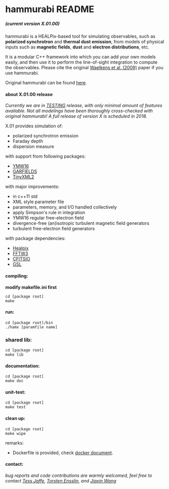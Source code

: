 # hammurabi README
##### (current version X.01.00)

hammurabi is a HEALPix-based tool for simulating observables, 
such as **polarized synchrotron** and **thermal dust emission**, 
from models of physical inputs such as **magnetic fields**, **dust** and **electron distributions**, etc.

It is a modular C++ framework into which you can add your own models easily, 
and then use it to perform the line-of-sight integration to compute the observables. 
Please cite the original [Waelkens et al. (2009)](https://www.aanda.org/articles/aa/abs/2009/08/aa10564-08/aa10564-08.html) paper if you use hammurabi.

Original hammurabi can be found [here](https://sourceforge.net/projects/hammurabicode/).

#### about X.01.00 release
*Currently we are in [TESTING](./unitest) release,
with only minimal amount of features available.
Not all modelings have been thoroughly cross-checked with original hammurabi!
A full release of version X is scheduled in 2018.*

X.01 provides simulation of: 

* polarized synchrotron emission
* Faraday depth
* dispersion measure

with support from following packages:

* [YMW16](https://bitbucket.org/psrsoft/ymw16)
* [GARFIELDS](https://academic.oup.com/mnras/article-lookup/doi/10.1111/j.1365-2966.2008.13341.x)
* [TinyXML2](https://github.com/leethomason/tinyxml2)

with major improvements:

* in c++11 std
* XML style parameter file 
* parameters, memory, and I/O handled collectively
* apply Simpson's rule in integration
* YMW16 regular free-electron field
* divergence-free (an)isotropic turbulent magnetic field generators
* turbulent free-electron field generators

with package dependencies:

* [Healpix](https://healpix.jpl.nasa.gov/)
* [FFTW3](http://www.fftw.org/)
* [CFITSIO](https://heasarc.gsfc.nasa.gov/fitsio/fitsio.html)
* [GSL](https://www.gnu.org/software/gsl/)

#### compiling:
**modify makefile.ini first**
```
cd [package root]
make
```

#### run:
```
cd [package root]/bin
./hamx [paramfile name]
```

### shared lib:
```
cd [package root]
make lib
```

#### documentation:
```
cd [package root]
make doc
```

#### unit-test:
```
cd [package root]
make test
```

#### clean up:
```
cd [package root]
make wipe
```

remarks: 

* Dockerfile is provided, check [docker document](https://docs.docker.com/).

#### contact:
*bug reports and code contributions are warmly welcomed,
feel free to contact
[Tess Jaffe](https://science.gsfc.nasa.gov/sed/bio/tess.jaffe),
[Torsten Ensslin](https://wwwmpa.mpa-garching.mpg.de/~ensslin/),
and [Jiaxin Wang](http://www.sissa.it/app/members.php?ID=222)*
